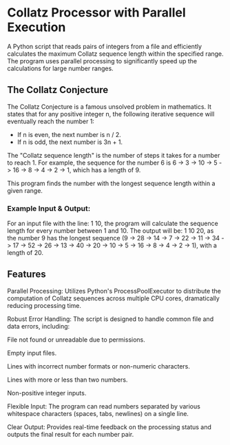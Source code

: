 # Collatz Processor with Parallel Execution
A Python script that reads pairs of integers from a file and efficiently calculates the maximum Collatz sequence length within the specified range. The program uses parallel processing to significantly speed up the calculations for large number ranges.

## The Collatz Conjecture
The Collatz Conjecture is a famous unsolved problem in mathematics. It states that for any positive integer n, the following iterative sequence will eventually reach the number 1:

* If n is even, the next number is n / 2.
* If n is odd, the next number is 3n + 1.

The "Collatz sequence length" is the number of steps it takes for a number to reach 1. For example, the sequence for the number 6 is 6 -> 3 -> 10 -> 5 -> 16 -> 8 -> 4 -> 2 -> 1, which has a length of 9.

This program finds the number with the longest sequence length within a given range.

### Example Input & Output:

For an input file with the line: 1 10, the program will calculate the sequence length for every number between 1 and 10. The output will be: 1 10 20, as the number 9 has the longest sequence (9 -> 28 -> 14 -> 7 -> 22 -> 11 -> 34 -> 17 -> 52 -> 26 -> 13 -> 40 -> 20 -> 10 -> 5 -> 16 -> 8 -> 4 -> 2 -> 1), with a length of 20.

## Features
Parallel Processing: Utilizes Python's ProcessPoolExecutor to distribute the computation of Collatz sequences across multiple CPU cores, dramatically reducing processing time.

Robust Error Handling: The script is designed to handle common file and data errors, including:

File not found or unreadable due to permissions.

Empty input files.

Lines with incorrect number formats or non-numeric characters.

Lines with more or less than two numbers.

Non-positive integer inputs.

Flexible Input: The program can read numbers separated by various whitespace characters (spaces, tabs, newlines) on a single line.

Clear Output: Provides real-time feedback on the processing status and outputs the final result for each number pair.
